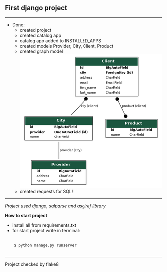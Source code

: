 ##  First django project

--------
* Done:
  * created project
  * created catalog app
  * catalog app added to INSTALLED_APPS
  * created models Provider, City, Client, Product
  * created graph model
  ![my_project.png](my_project.png)
  * created requests for SQL!
--------
_Project used django, sqlparse and asgiref library_


**How to start project**
* install all from requirements.txt
* for start project write in terminal:
```
    
    $ python manage.py runserver
    
```
--------
Project checked by flake8

